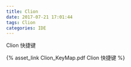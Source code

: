 ```yaml
---
title: Clion
date: 2017-07-21 17:01:44
tags: Clion
categories: IDE 
---
```

Clion 快捷键
<!-- more -->
{% asset_link Clion_KeyMap.pdf Clion 快捷键  %}
